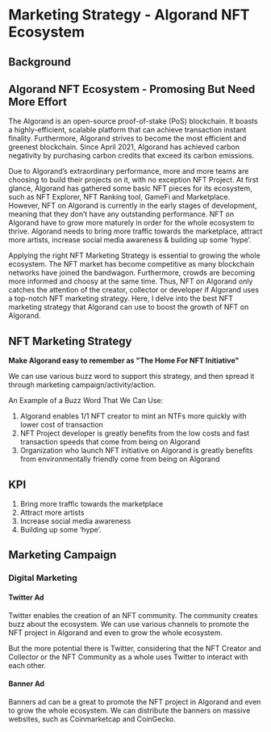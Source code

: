 # Marketing Strategy - Algorand NFT Ecosystem

## Background 
## Algorand NFT Ecosystem - Promosing But Need More Effort

The Algorand is an open-source proof-of-stake (PoS) blockchain. It boasts a highly-efficient, scalable platform that can achieve transaction instant finality. Furthermore, Algorand strives to become the most efficient and greenest blockchain. Since April 2021, Algorand has achieved carbon negativity by purchasing carbon credits that exceed its carbon emissions.

Due to Algorand’s extraordinary performance, more and more teams are choosing to build their projects on it, with no exception NFT Project. At first glance, Algorand has gathered some basic NFT pieces for its ecosystem, such as NFT Explorer, NFT Ranking tool, GameFi and Marketplace. 
However, NFT on Algorand is currently in the early stages of development, meaning that they don’t have any outstanding performance. NFT on Algorand have to grow more maturely in order for the whole ecosystem to thrive. Algorand needs to bring more traffic towards the marketplace, attract more artists, increase social media awareness & building up some ‘hype’.

Applying the right NFT Marketing Strategy is essential to growing the whole ecosystem. The NFT market has become competitive as many blockchain networks have joined the bandwagon. Furthermore, crowds are becoming more informed and choosy at the same time.
Thus, NFT on Algorand only catches the attention of the creator, collector or developer if Algorand uses a top-notch NFT marketing strategy. Here, I delve into the best NFT marketing strategy that Algorand can use to boost the growth of NFT on Algorand.
## NFT Marketing Strategy

<b>Make Algorand easy to remember as "The Home For NFT Initiative"</b>

We can use various buzz word to support this strategy, and then spread it through marketing campaign/activity/action.
<p>An Example of a Buzz Word That We Can Use:</p>

1. Algorand enables 1/1 NFT creator to mint an NTFs more quickly with lower cost of transaction
2. NFT Project developer is greatly benefits from the low costs and fast transaction speeds that come from being on Algorand
3. Organization who launch NFT initiative on Algorand is greatly benefits from environmentally friendly come from being on Algorand


## KPI
1. Bring more traffic towards the marketplace
2. Attract more artists
3. Increase social media awareness 
4. Building up some ‘hype’.

## Marketing Campaign

### Digital Marketing 
#### Twitter Ad
Twitter enables the creation of an NFT community. The community creates buzz about the ecosystem. We can use various channels to promote the NFT project in Algorand and even to grow the whole ecosystem.

But the more potential there is Twitter, considering that the NFT Creator and Collector or the NFT Community as a whole uses Twitter to interact with each other.
#### Banner Ad
Banners ad can be a great to promote the NFT project in Algorand and even to grow the whole ecosystem. We can distribute the banners on massive websites, such as Coinmarketcap and CoinGecko. 




